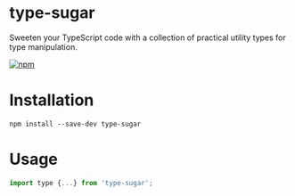 # type-sugar
Sweeten your TypeScript code with a collection of practical utility types for type manipulation.

[![npm](https://img.shields.io/npm/v/type-sugar?color=blue)](https://github.com/poorthink/type-sugar)

# Installation
```shell
npm install --save-dev type-sugar
```
# Usage
```js
import type {...} from 'type-sugar';
```

 